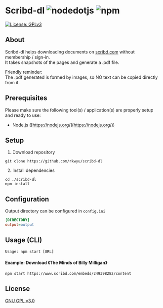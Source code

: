 # Scribd-dl ![nodedotjs](https://img.shields.io/badge/node.js-v21.6.1-339933.svg?style=flat&logo=nodedotjs&logoColor=white) ![npm](https://img.shields.io/badge/npm-10.2.4-dc2c35.svg?style=flat&logo=npm&logoColor=white)
[![License: GPLv3](https://img.shields.io/badge/License-GPLv3-blue.svg)](https://www.gnu.org/licenses/gpl-3.0)

## About ##
Scribd-dl helps downloading documents on [scribd.com](https://www.scribd.com/) without membership / sign-in.  
It takes snapshots of the pages and generate a .pdf file.  

Friendly reminder:  
The .pdf generated is formed by images, so NO text can be copied directly from it.  

## Prerequisites ##
Please make sure the following tool(s) / application(s) are properly setup and ready to use:
- Node.js ([https://nodejs.org/](https://nodejs.org/))

## Setup ##
1. Download repository  
```console
git clone https://github.com/rkwyu/scribd-dl
```
2. Install dependencies
```console
cd ./scribd-dl
npm install
```

## Configuration ##
Output directory can be configured in `config.ini`
```ini
[DIRECTORY]
output=output
```

## Usage (CLI) ##
```console
Usage: npm start [URL]  
```

#### Example: Download 《The Minds of Billy Milligan》 ####
```console
npm start https://www.scribd.com/embeds/249398282/content
```

## License ##
[GNU GPL v3.0](LICENSE.md)
